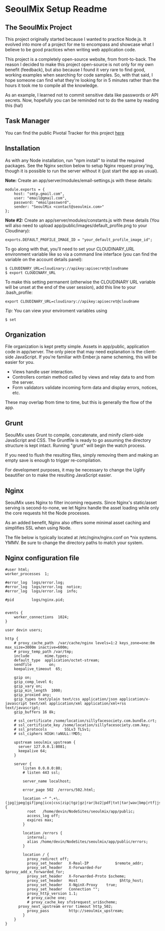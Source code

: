 # SeoulMix Setup Readme

## The SeoulMix Project

This project originally started because I wanted to practice Node.js. It evolved into
more of a project for me to encompass and showcase what I believe to be good practices
when writing web application code.

This project is a completely open-source website, from front-to-back. The reason I decided
to make this project open-source is not only for my own benefit (feedback), but also
because I found it very rare to find good, working examples when searching for code samples.
So, with that said, I hope someone can find what they're looking for in 5 minutes rather
than the hours it took me to compile all the knowledge.

As an example, I learned not to commit sensitive data like passwords or API secrets. Now,
hopefully you can be reminded not to do the same by reading this (ha!)

## Task Manager

You can find the public Pivotal Tracker for this project [here](https://www.pivotaltracker.com/projects/824705)

## Installation

As with any Node installation, run "npm install" to install the required packages.
See the Nginx section below to setup Nginx request proxy'ing, though it is possible
to run the server without it (just start the app as usual).

**Note:** Create an app/server/modules/email-settings.js with these details:

    module.exports = {
        host: "smtp.gmail.com",
        user: "email@gmail.com",
        password: "emailpassword",
        sender: "SeoulMix <contact@seoulmix.com>"
    };

**Note #2:** Create an app/server/modules/constants.js with these details
(You will also need to upload app/public/images/default_profile.png to your Cloudinary):

    exports.DEFAULT_PROFILE_IMAGE_ID = "your_default_profile_image_id";

To go along with that, you'll need to set your CLOUDINARY_URL environment variable like so
via a command line interface (you can find the variable on the account details panel):

    $ CLOUDINARY_URL=cloudinary://apikey:apisecret@cloudname
    $ export CLOUDINARY_URL

To make this setting permanent (otherwise the CLOUDINARY URL variable will be unset at the end of the user session),
add this line to your .bash_profile:

    export CLOUDINARY_URL=cloudinary://apikey:apisecret@cloudname

*Tip:* You can view your enviroment variables using

    $ set

## Organization

File organization is kept pretty simple. Assets in app/public, application code in app/server.
The only piece that may need explanation is the client-side JavaScript. If you're familiar with
Ember.js name scheming, this will be easier for you.

- Views handle user interaction.
- Controllers contain method called by views and relay data to and from the server.
- Form validators validate incoming form data and display errors, notices, etc.

These may overlap from time to time, but this is generally the flow of the app.

## Grunt

SeoulMix uses Grunt to compile, concatenate, and minify client-side JavaScript and CSS.
The Gruntfile is ready to go assuming the directory structure is kept intact. Running
"grunt" will begin the watch process.

If you need to flush the resulting files, simply removing them
and making an empty save is enough to trigger re-compilation.

For development purposes, it may be necessary to change the Uglify beautifier on to make the
resulting JavaScript easier.

## Nginx

SeoulMix uses Nginx to filter incoming requests. Since Nginx's static/asset serving is
second-to-none, we let Nginx handle the asset loading while only the core requests
hit the Node processes.

As an added benefit, Nginx also offers some minimal asset caching and simplifies SSL
when using Node.

The file below is typically located at /etc/nginx/nginx.conf on *nix systems. YMMV.
Be sure to change the directory paths to match your system.

## Nginx configuration file 


    #user html;
    worker_processes  1;

    #error_log  logs/error.log;
    #error_log  logs/error.log  notice;
    #error_log  logs/error.log  info;

    #pid        logs/nginx.pid;


    events {
        worker_connections  1024;
    }

    user devin users;

    http {
        # proxy_cache_path  /var/cache/nginx levels=1:2 keys_zone=one:8m max_size=3000m inactive=600m;
        # proxy_temp_path /var/tmp;
        include       mime.types;
        default_type  application/octet-stream;
        sendfile        on;
        keepalive_timeout  65;

        gzip on;
        gzip_comp_level 6;
        gzip_vary on;
        gzip_min_length  1000;
        gzip_proxied any;
        gzip_types text/plain text/css application/json application/x-javascript text/xml application/xml application/xml+rss text/javascript;
        gzip_buffers 16 8k;

        # ssl_certificate /some/location/sillyfacesociety.com.bundle.crt;
        # ssl_certificate_key /some/location/sillyfacesociety.com.key;
        # ssl_protocols        SSLv3 TLSv1;
        # ssl_ciphers HIGH:!aNULL:!MD5;

        upstream seoulmix_upstream {
          server 127.0.0.1:8081;
          keepalive 64;
        }

        server {
            listen 0.0.0.0:80;
            # listen 443 ssl;

            server_name localhost;

            error_page 502  /errors/502.html;

            location ~* ^.+\.(jpg|jpeg|gif|png|ico|css|zip|tgz|gz|rar|bz2|pdf|txt|tar|wav|bmp|rtf|js|flv|swf)$ {
              root   /home/devin/NodeSites/seoulmix/app/public;
              access_log off;
              expires max;
            }

            location /errors {
              internal;
              alias /home/devin/NodeSites/seoulmix/app/public/errors;
            }

            location / {
              proxy_redirect off;
              proxy_set_header   X-Real-IP            $remote_addr;
              proxy_set_header   X-Forwarded-For  $proxy_add_x_forwarded_for;
              proxy_set_header   X-Forwarded-Proto $scheme;
              proxy_set_header   Host                   $http_host;
              proxy_set_header   X-NginX-Proxy    true;
              proxy_set_header   Connection "";
              proxy_http_version 1.1;
              # proxy_cache one;
              # proxy_cache_key sfs$request_uri$scheme;
          proxy_next_upstream error timeout http_502;
              proxy_pass         http://seoulmix_upstream;
            }
        }
    }